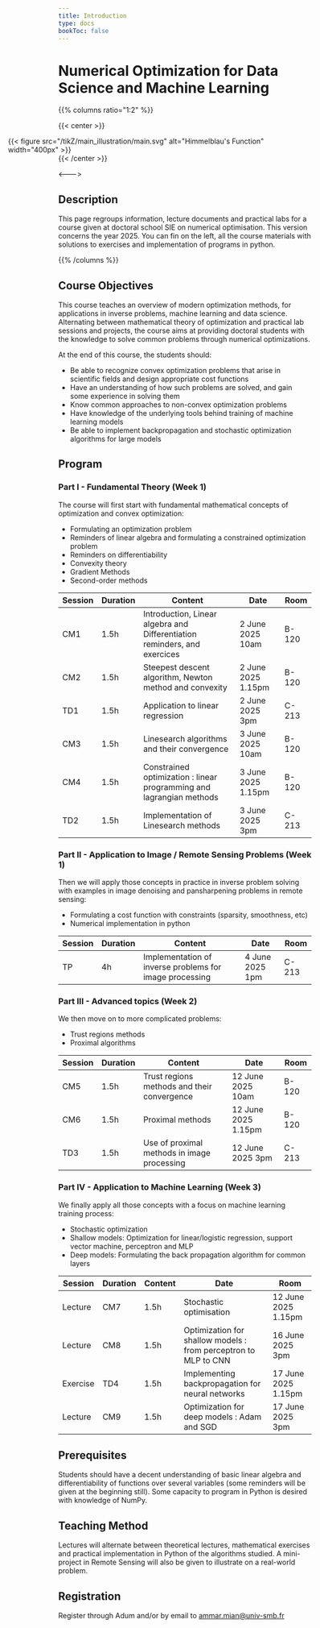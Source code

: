 ```yaml
---
title: Introduction
type: docs
bookToc: false
---
```


# Numerical Optimization for Data Science and Machine Learning


{{% columns ratio="1:2" %}} <!-- begin columns block -->

{{< center >}}
<div style="margin-left:-100px; ">
{{< figure
  src="/tikZ/main_illustration/main.svg"
  alt="Himmelblau's Function"
  width="400px"
>}}
</div>
{{< /center >}}

<---> <!-- magic separator, between columns -->

## Description 

This page regroups information, lecture documents and practical labs for a course given at doctoral school SIE on numerical optimisation. This version concerns the year 2025. You can fin on the left, all the course materials with solutions to exercises and implementation of programs in python.

{{% /columns %}}

## Course Objectives

This course teaches an overview of modern optimization methods, for applications in inverse problems, machine learning and data science. Alternating between mathematical theory of optimization and practical lab sessions and projects, the course aims at providing doctoral students with the knowledge to solve common problems through numerical optimizations. 

At the end of this course, the students should:

* Be able to recognize convex optimization problems that arise in scientific fields and design appropriate cost functions
* Have an understanding of how such problems are solved, and gain some experience in solving them
* Know common approaches to non-convex optimization problems
* Have knowledge of the underlying tools behind training of machine learning models
* Be able to implement backpropagation and stochastic optimization algorithms for large models



## Program

### Part I - Fundamental Theory (Week 1)

The course will first start with fundamental mathematical concepts of optimization and convex optimization:

* Formulating an optimization problem
* Reminders of linear algebra and formulating a constrained optimization problem
* Reminders on differentiability
* Convexity theory
* Gradient Methods
* Second-order methods

 Session | Duration | Content | Date | Room |
---------|----------|---------|------|----------|
 CM1 | 1.5h | Introduction, Linear algebra and Differentiation reminders, and exercices | 2 June 2025 10am | B-120 |
 CM2 | 1.5h | Steepest descent algorithm, Newton method and convexity | 2 June 2025 1.15pm | B-120 |
 TD1 | 1.5h | Application to linear regression | 2 June 2025 3pm | C-213 |
 CM3 | 1.5h | Linesearch algorithms and their convergence | 3 June 2025 10am | B-120 |
 CM4 | 1.5h | Constrained optimization : linear programming and lagrangian methods | 3 June 2025 1.15pm | B-120 |
 TD2 | 1.5h | Implementation of Linesearch methods | 3 June 2025 3pm | C-213 |

### Part II - Application to Image / Remote Sensing Problems (Week 1)

Then we will apply those concepts in practice in inverse problem solving with examples in image denoising and pansharpening problems in remote sensing:

* Formulating a cost function with constraints (sparsity, smoothness, etc)
* Numerical implementation in python

 Session | Duration | Content | Date | Room |
---------|----------|---------|------|------|
 TP | 4h | Implementation of inverse problems for image processing | 4 June 2025 1pm | C-213 |

### Part III - Advanced topics (Week 2)

We then move on to more complicated problems:

* Trust regions methods 
* Proximal algorithms

| Session | Duration | Content | Date | Room |
|---------|----------|---------|------|------|
| CM5 | 1.5h | Trust regions methods and their convergence | 12 June 2025 10am | B-120 |
| CM6 | 1.5h | Proximal methods | 12 June 2025 1.15pm | B-120 |
| TD3 | 1.5h | Use of proximal methods in image processing | 12 June 2025 3pm | C-213 |

### Part IV - Application to Machine Learning (Week 3)

We finally apply all those concepts with a focus on machine learning training process:

* Stochastic optimization 
* Shallow models: Optimization for linear/logistic regression, support vector machine, perceptron and MLP
* Deep models: Formulating the back propagation algorithm for common layers

| Session | Duration | Content | Date | Room |
|---------|----------|---------|------|------|
| Lecture | CM7 | 1.5h | Stochastic optimisation | 12 June 2025 1.15pm | B-120 |
| Lecture | CM8 | 1.5h | Optimization for shallow models : from perceptron to MLP to CNN | 16 June 2025 3pm | B-120 |
| Exercise | TD4 | 1.5h | Implementing backpropagation for neural networks | 17 June 2025 1.15pm | C-213 |
| Lecture | CM9 | 1.5h | Optimization for deep models : Adam and SGD | 17 June 2025 3pm | B-120 |

## Prerequisites

Students should have a decent understanding of basic linear algebra and differentiability of functions over several variables (some reminders will be given at the beginning still). Some capacity to program in Python is desired with knowledge of NumPy.

## Teaching Method

Lectures will alternate between theoretical lectures, mathematical exercises and practical implementation in Python of the algorithms studied. A mini-project in Remote Sensing will also be given to illustrate on a real-world problem.

## Registration

Register through Adum and/or by email to ammar.mian@univ-smb.fr
